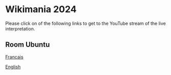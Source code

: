 # Wikimania 2024

Please click on of the following links to get to the YouTube stream of the live interpretation.


## Room Ubuntu

[Français](https://www.youtube.com/watch?v=O7uT19cbm-o) 

[English](https://www.youtube.com/watch?v=ByaghchKdDY)

